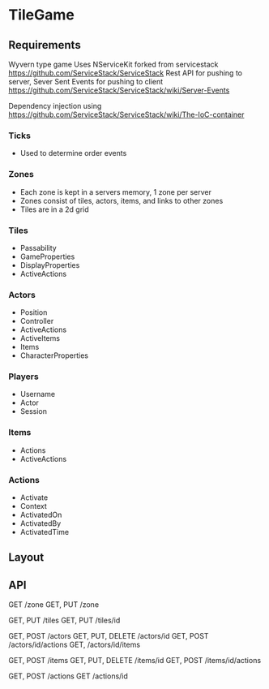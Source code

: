 ﻿# TileGame

## Requirements
Wyvern type game
Uses NServiceKit forked from servicestack 
https://github.com/ServiceStack/ServiceStack
Rest API for pushing to server, Sever Sent Events for pushing to client
https://github.com/ServiceStack/ServiceStack/wiki/Server-Events

Dependency injection using 
https://github.com/ServiceStack/ServiceStack/wiki/The-IoC-container
 

### Ticks
* Used to determine order events

### Zones
* Each zone is kept in a servers memory, 1 zone per server
* Zones consist of tiles, actors, items, and links to other zones
* Tiles are in a 2d grid

### Tiles
* Passability
* GameProperties
* DisplayProperties
* ActiveActions

### Actors
* Position
* Controller
* ActiveActions
* ActiveItems
* Items
* CharacterProperties

### Players
* Username
* Actor
* Session

### Items
* Actions
* ActiveActions

### Actions
* Activate
* Context
* ActivatedOn
* ActivatedBy
* ActivatedTime

## Layout

## API

GET /zone
GET, PUT /zone

GET, PUT /tiles
GET, PUT /tiles/id

GET, POST /actors
GET, PUT, DELETE /actors/id
GET, POST /actors/id/actions
GET, /actors/id/items

GET, POST /items
GET, PUT, DELETE /items/id
GET, POST /items/id/actions

GET, POST /actions
GET /actions/id

